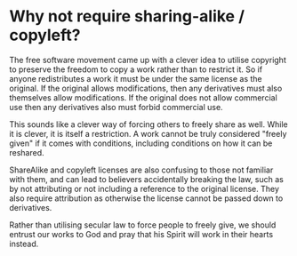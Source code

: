 
# Why not require sharing-alike / copyleft?

The free software movement came up with a clever idea to utilise copyright to preserve the freedom to copy a work rather than to restrict it. So if anyone redistributes a work it must be under the same license as the original. If the original allows modifications, then any derivatives must also themselves allow modifications. If the original does not allow commercial use then any derivatives also must forbid commercial use.

This sounds like a clever way of forcing others to freely share as well. While it is clever, it is itself a restriction. A work cannot be truly considered "freely given" if it comes with conditions, including conditions on how it can be reshared.

ShareAlike and copyleft licenses are also confusing to those not familiar with them, and can lead to believers accidentally breaking the law, such as by not attributing or not including a reference to the original license. They also require attribution as otherwise the license cannot be passed down to derivatives.

Rather than utilising secular law to force people to freely give, we should entrust our works to God and pray that his Spirit will work in their hearts instead.
